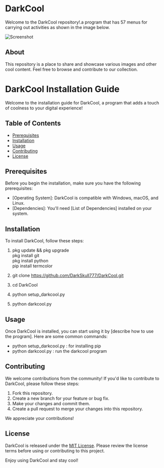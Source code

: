 # DarkCool

Welcome to the DarkCool repository!.a program that has 57 menus for carrying out activities as shown in the image below.

![Screenshot](https://github.com/DarkSkull777/DarkCool/blob/main/Screenshot_2023-10-19-22-28-02-22_84d3000e3f4017145260f7618db1d683-picsay.jpg)

## About

This repository is a place to share and showcase various images and other cool content. Feel free to browse and contribute to our collection.

# DarkCool Installation Guide

Welcome to the installation guide for DarkCool, a program that adds a touch of coolness to your digital experience!

## Table of Contents
- [Prerequisites](#prerequisites)
- [Installation](#installation)
- [Usage](#usage)
- [Contributing](#contributing)
- [License](#license)

## Prerequisites

Before you begin the installation, make sure you have the following prerequisites:

- [Operating System]: DarkCool is compatible with Windows, macOS, and Linux.
- [Dependencies]: You'll need [List of Dependencies] installed on your system.

## Installation

To install DarkCool, follow these steps:

1. [Install Dependencies]:<br>
   pkg update && pkg upgrade<br>
   pkg install git<br>
   pkg install python<br>
   pip install termcolor

2. [Clone the Repository]: <br>
   git clone https://github.com/DarkSkull777/DarkCool.git

3. [Navigate to the DarkCool Directory]:<br>
   cd DarkCool

4. [Compile the Program]:<br>
   python setup_darkcool.py

5. [Run DarkCool]:<br>
   python darkcool.py

## Usage

Once DarkCool is installed, you can start using it by [describe how to use the program]. Here are some common commands:

- python setup_darkcool.py : for installing pip
- python darkcool.py : run the darkcool program

## Contributing

We welcome contributions from the community! If you'd like to contribute to DarkCool, please follow these steps:

1. Fork this repository.
2. Create a new branch for your feature or bug fix.
3. Make your changes and commit them.
4. Create a pull request to merge your changes into this repository.

We appreciate your contributions!

## License

DarkCool is released under the [MIT License](LICENSE.md). Please review the license terms before using or contributing to this project.

Enjoy using DarkCool and stay cool!

